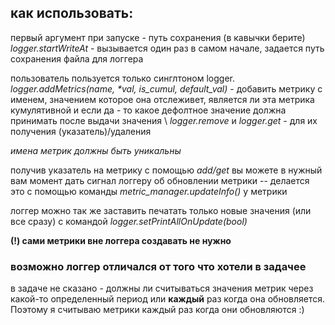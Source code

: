 ## как использовать:

первый аргумент при запуске - путь сохранения (в кавычки берите) \
*logger.startWriteAt* - вызывается один раз в самом начале, задается путь сохранения файла для логгера


пользователь пользуется только синглтоном logger. \
*logger.addMetrics(name, \*val, is_cumul, default_val)* - добавить метрику с именем, значением которое она отслеживет, 
является ли эта метрика кумулятивной и если да - то какое 
дефолтное значение должна принимать после выдачи значения \ 
*logger.remove* и *logger.get* - для их получения (указатель)/удаления

*имена метрик должны быть уникальны*

получив указатель на метрику с помощью *add/get* вы можете в нужный вам момент дать сигнал логгеру 
об обновлении метрики
-- делается это с помощью команды *metric_manager.updateInfo()* у метрики

логгер можно так же заставить печатать только новые значения (или все сразу) с командой *logger.setPrintAllOnUpdate(bool)*

**(!) сами метрики вне логгера создавать не нужно**

### возможно логгер отличался от того что хотели в задачее
в задаче не сказано - должны ли считываться значения 
метрик через какой-то определенный период или **каждый** раз когда она 
обновляется. Поэтому я считываю метрики каждый раз когда они обновляются :)